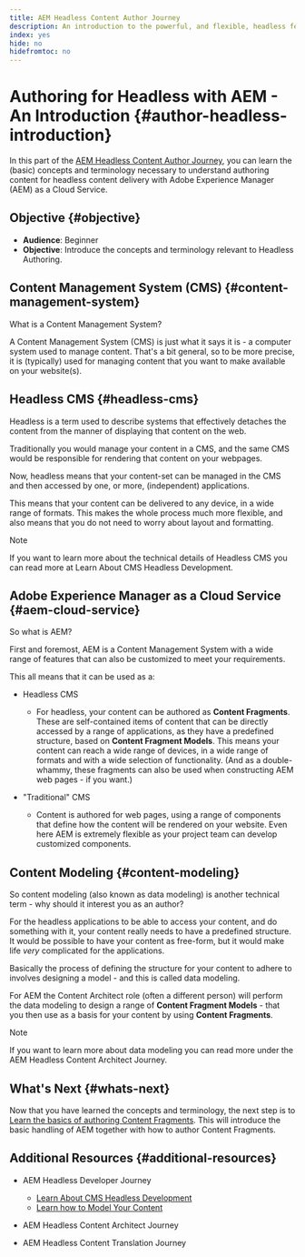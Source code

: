 ```yaml
---
title: AEM Headless Content Author Journey
description: An introduction to the powerful, and flexible, headless features of Adobe Experience Manager as a Cloud Service, and how to author content for your project.
index: yes
hide: no
hidefromtoc: no
---
```


# Authoring for Headless with AEM - An Introduction {#author-headless-introduction}

In this part of the [AEM Headless Content Author Journey](overview.md), you can learn the (basic) concepts and terminology necessary to understand authoring content for headless content delivery with Adobe Experience Manager (AEM) as a Cloud Service.

## Objective {#objective}

* **Audience**: Beginner
* **Objective**: Introduce the concepts and terminology relevant to Headless Authoring.

## Content Management System (CMS) {#content-management-system}

What is a Content Management System?

A Content Management System (CMS) is just what it says it is - a computer system used to manage content. That's a bit general, so to be more precise, it is (typically) used for managing content that you want to make available on your website(s).

## Headless CMS {#headless-cms}

Headless is a term used to describe systems that effectively detaches the content from the manner of displaying that content on the web. 

Traditionally you would manage your content in a CMS, and the same CMS would be responsible for rendering that content on your webpages.

Now, headless means that your content-set can be managed in the CMS and then accessed by one, or more, (independent) applications. 

This means that your content can be delivered to any device, in a wide range of formats. This makes the whole process much more flexible, and also means that you do not need to worry about layout and formatting.

>[!NOTE]
>
>If you want to learn more about the technical details of Headless CMS you can read more at Learn About CMS Headless Development.

## Adobe Experience Manager as a Cloud Service {#aem-cloud-service}

So what is AEM?

First and foremost, AEM is a Content Management System with a wide range of features that can also be customized to meet your requirements. 

This all means that it can be used as a:

* Headless CMS
  * For headless, your content can be authored as **Content Fragments**. 
  These are self-contained items of content that can be directly accessed by a range of applications, as they have a predefined structure, based on **Content Fragment Models**.
  This means your content can reach a wide range of devices, in a wide range of formats and with a wide selection of functionality.
  (And as a double-whammy, these fragments can also be used when constructing AEM web pages - if you want.)

* "Traditional" CMS
  * Content is authored for web pages, using a range of components that define how the content will be rendered on your website. Even here AEM is extremely flexible as your project team can develop customized components.

## Content Modeling {#content-modeling}

So content modeling (also known as data modeling) is another technical term - why should it interest you as an author?

For the headless applications to be able to access your content, and do something with it, your content really needs to have a predefined structure. It would be possible to have your content as free-form, but it would make life *very* complicated for the applications.

Basically the process of defining the structure for your content to adhere to involves designing a model - and this is called data modeling. 

For AEM the Content Architect role (often a different person) will perform the data modeling to design a range of **Content Fragment Models** - that you then use as a basis for your content by using **Content Fragments**.

>[!NOTE]
>
>If you want to learn more about data modeling you can read more under the AEM Headless Content Architect Journey.

## What's Next {#whats-next}

Now that you have learned the concepts and terminology, the next step is to [Learn the basics of authoring Content Fragments](basics.md). This will introduce the basic handling of AEM together with how to author Content Fragments.

## Additional Resources {#additional-resources}

* AEM Headless Developer Journey
  * [Learn About CMS Headless Development](/help/journey-headless/developer/learn-about.md)
  * [Learn how to Model Your Content](/help/journey-headless/developer/model-your-content.md)

* AEM Headless Content Architect Journey

* AEM Headless Content Translation Journey